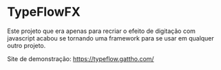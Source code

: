 # TypeFlowFX
Este projeto que era apenas para recriar o efeito de digitação com javascript acabou se tornando uma framework para se usar em qualquer outro projeto.

Site de demonstração: https://typeflow.gattho.com/

